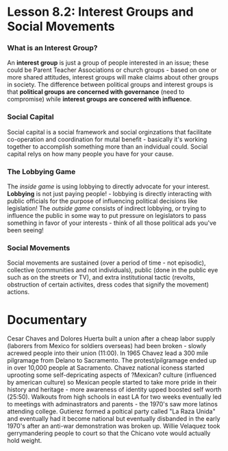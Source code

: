 # Lesson 8.2: Interest Groups and Social Movements

### What is an Interest Group?
An **interest group** is just a group of people interested in an issue; these could be Parent Teacher Associations or church groups - based on one or more shared attitudes, interest groups will make claims about other groups in society. The difference between political groups and interest groups is that **political groups are concerned with governance** (need to compromise) while **interest groups are concered with influence**. 

### Social Capital
Social capital is a social framework and social orginzations that facilitate co-operation and coordination for mutal benefit - basically it's working together to accomplish something more than an indvidual could. Social capital relys on how many people you have for your cause. 

### The Lobbying Game
The *inside game* is using lobbying to directly advocate for your interest. **Lobbying** is not just paying people! - lobbying is directly interacting with public officials for the purpose of influencing political decisions like legislation! The *outside game* consists of indirect lobbying, or trying to influence the public in some way to put pressure on legislators to pass something in favor of your interests - think of all those political ads you've been seeing! 

### Social Movements
Social movements are sustained (over a period of time - not episodic), collective (communities and not individuals), public (done in the public eye such as on the streets or TV), and extra institutional tactic (revolts, obstruction of certain activites, dress codes that signify the movement) actions.

# Documentary
Cesar Chaves and Dolores Huerta built a union after a cheap labor supply (laborers from Mexico for soldiers overseas) had been broken - slowly acrewed people into their union (11:00). In 1965 Chavez lead a 300 mile pilgramage from Delano to Sacramento. The protest/pilgramage ended up in over 10,000 people at Sacramento. Chavez national iconess started uprooting some self-depricating aspects of ?Mexican? culture (influenced by american culture) so Mexican people started to take more pride in their history and heritage - more awareness of identity upped boosted self worth (25:50). Walkouts from high schools in east LA for two weeks eventually led to meetings with adminastrators and parents - the 1970's saw more latinos attending college. Gutierez formed a poltical party called "La Raza Unida" and eventually had it become national but eventually disbanded in the early 1970's after an anti-war demonstration was broken up. Willie Velaquez took gerrymandering people to court so that the Chicano vote would actually hold weight. 